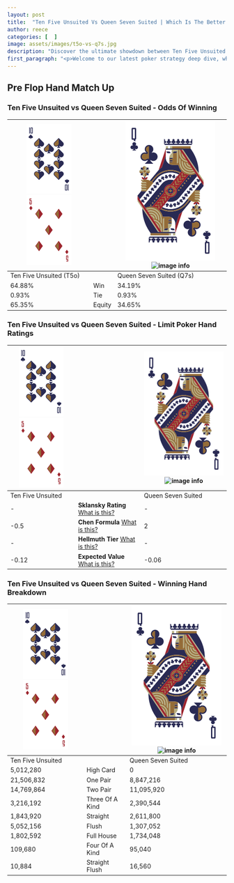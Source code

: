 ```yaml
---
layout: post
title:  "Ten Five Unsuited Vs Queen Seven Suited | Which Is The Better Hand In Poker? A Complete Guide"
author: reece
categories: [  ]
image: assets/images/t5o-vs-q7s.jpg
description: "Discover the ultimate showdown between Ten Five Unsuited and Queen Seven Suited in poker! Uncover the odds, strategies, and scenarios where one hand triumphs over the other. Get ready to up your poker game with this thrilling analysis."
first_paragraph: "<p>Welcome to our latest poker strategy deep dive, where we're pitting two distinct hands against each other in a high-stakes showdown: Ten Five Unsuited vs Queen Seven Suited.</p><p>In the dynamic world of poker, every decision counts, and knowing which hand holds the upper hand is key to your success at the table.</p><p>In this article, we'll dissect these two hands, explore the scenarios where one dominates the other, and equip you with the knowledge to make strategic choices that can tip the odds in your favor.</p><p>Get ready to unravel the intriguing dynamics of these poker hands and elevate your game to new heights.</p>"
---
```




[comment]: # (sp0)

## Pre Flop Hand Match Up

<div class="table hand-ratings" markdown="1"> 



### Ten Five Unsuited vs Queen Seven Suited - Odds Of Winning


    
| ![image info](assets/images/hand1/T.png) ![image info](assets/images/hand1/5o.png) |  | ![image info](assets/images/hand2/Q.png) ![image info](assets/images/hand2/7s.png) |
| -------- | -------- | -------- |
| Ten Five Unsuited (T5o) |  | Queen Seven Suited (Q7s) |
| 64.88% | Win | 34.19% |
| 0.93% | Tie | 0.93% |
| 65.35% | Equity | 34.65% |




[comment]: # (sp1)



### Ten Five Unsuited vs Queen Seven Suited - Limit Poker Hand Ratings


    
| ![image info](assets/images/hand1/T.png) ![image info](assets/images/hand1/5o.png) |  | ![image info](assets/images/hand2/Q.png) ![image info](assets/images/hand2/7s.png) |
| -------- | -------- | -------- |
| Ten Five Unsuited |  | Queen Seven Suited |
| - | **Sklansky Rating** [What is this?](/sklansky-rating-explained) | - |
| -0.5 | **Chen Formula** [What is this?](/chen-formula-explained) | 2 |
| - | **Hellmuth Tier** [What is this?](/Hellmuth-tier-explained) | - |
| -0.12 | **Expected Value** [What is this?](/expected-value-explained) | -0.06 |




[comment]: # (sp2)



### Ten Five Unsuited vs Queen Seven Suited - Winning Hand Breakdown


    
| ![image info](assets/images/hand1/T.png) ![image info](assets/images/hand1/5o.png) |  | ![image info](assets/images/hand2/Q.png) ![image info](assets/images/hand2/7s.png) |
| -------- | -------- | -------- |
| Ten Five Unsuited |  | Queen Seven Suited |
| 5,012,280 | High Card | 0 |
| 21,506,832 | One Pair | 8,847,216 |
| 14,769,864 | Two Pair | 11,095,920 |
| 3,216,192 | Three Of A Kind | 2,390,544 |
| 1,843,920 | Straight | 2,611,800 |
| 5,052,156 | Flush | 1,307,052 |
| 1,802,592 | Full House | 1,734,048 |
| 109,680 | Four Of A Kind | 95,040 |
| 10,884 | Straight Flush | 16,560 |




[comment]: # (sp3)



</div>

[comment]: # (sp4)



[comment]: # (sp5)

